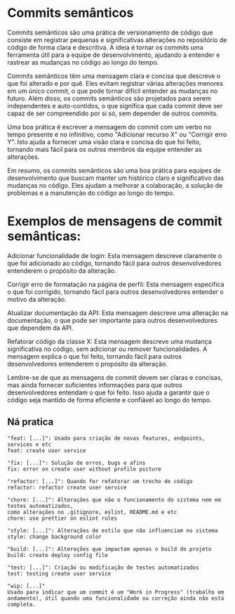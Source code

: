 
# Commits semânticos

Commits semânticos são uma prática de versionamento de código que consiste em registrar pequenas e significativas alterações no repositório de código de forma clara e descritiva. A ideia é tornar os commits uma ferramenta útil para a equipe de desenvolvimento, ajudando a entender e rastrear as mudanças no código ao longo do tempo.

Commits semânticos têm uma mensagem clara e concisa que descreve o que foi alterado e por quê. Eles evitam registrar várias alterações menores em um único commit, o que pode tornar difícil entender as mudanças no futuro. Além disso, os commits semânticos são projetados para serem independentes e auto-contidos, o que significa que cada commit deve ser capaz de ser compreendido por si só, sem depender de outros commits.

Uma boa prática é escrever a mensagem do commit com um verbo no tempo presente e no infinitivo, como "Adicionar recurso X" ou "Corrigir erro Y". Isto ajuda a fornecer uma visão clara e concisa do que foi feito, tornando mais fácil para os outros membros da equipe entender as alterações.

Em resumo, os commits semânticos são uma boa prática para equipes de desenvolvimento que buscam manter um histórico claro e significativo das mudanças no código. Eles ajudam a melhorar a colaboração, a solução de problemas e a manutenção do código ao longo do tempo.


# Exemplos de mensagens de commit semânticas:

Adicionar funcionalidade de login: Esta mensagem descreve claramente o que foi adicionado ao código, tornando fácil para outros desenvolvedores entenderem o propósito da alteração.

Corrigir erro de formatação na página de perfil: Esta mensagem especifica o que foi corrigido, tornando fácil para outros desenvolvedores entender o motivo da alteração.

Atualizar documentação da API: Esta mensagem descreve uma alteração na documentação, o que pode ser importante para outros desenvolvedores que dependem da API.

Refatorar código da classe X: Esta mensagem descreve uma mudança significativa no código, sem adicionar ou remover funcionalidades. A mensagem explica o que foi feito, tornando fácil para outros desenvolvedores entenderem o propósito da alteração.

Lembre-se de que as mensagens de commit devem ser claras e concisas, mas ainda fornecer suficientes informações para que outros desenvolvedores entendam o que foi feito. Isso ajuda a garantir que o código seja mantido de forma eficiente e confiável ao longo do tempo.


## Ná pratica
````
"feat: [...]": Usado para criação de novas features, endpoints, services e etc
feat: create user service
````

````
"fix: [...]": Solução de erros, bugs e afins
fix: error on create user without profile picture
````
````
"refactor: [...]": Quando for refatorar um trecho de código
refactor: refactor create user service
````

````
"chore: [...]": Alterações que não o funcionamento do sistema nem em testes automatizados,
como alterações no .gitignore, eslint, README.md e etc
chore: use prettier on eslint rules
````

````
"style: [...]": Alterações de estilo que não influenciam no sistema
style: change background color
````

````
"build: [...]": Alterações que impactam apenas o build do projeto
build: create deploy config file
````

````
"test: [...]": Criação ou modificação de testes automatizados
test: testing create user service
````

````
"wip: [...]"
Usado para indicar que um commit é um "Work in Progress" (trabalho em andamento), útil quando uma funcionalidade ou correção ainda não está completa.
````
